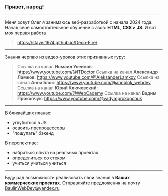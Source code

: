 ### Привет, народ!
***
Меня зовут Олег я занимаюсь веб-разработкой с начала 2024 года.
Начал своё самостоятельное обучение с азов: __HTML__, __CSS__ и __JS__.
И вот моя первая работа 
>https://stayer1974.github.io/Deco-Fire/
***
Знания черпаю из видео-уроков этих признанных гуру:
>Ссылка на канал __Исмаил Усеинов__: https://www.youtube.com/@ITDoctor 
>Ссылка на канал __Александр Ламков__: https://www.youtube.com/@AleksanderLamkov
>Ссылка на канал __Анна Блок__: https://www.youtube.com/@annblok_webdev
>Ссылка на канал __Юрий Ключевский__: https://www.youtube.com/@WebCademy
>Ссылка на канал __Вадим Прокопчук__: https://www.youtube.com/@vadymprokopchuk
***
В ближайших планах:
* углубиться в JS
* освоить препроцессоры
* "пощупать" бэкенд

В перспективе:
* набраться опыта на реальных проектах
* определиться со стеком 
* учиться учиться учиться
***
Буду рад возможности реализовать свои знания в __Ваших коммерческих проектах__.
Отправляйте предложения на почту <BaulinWebDev@yandex.ru>
